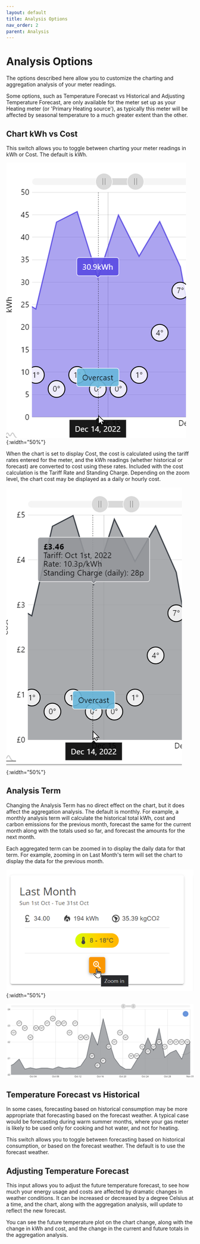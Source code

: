 ```yaml
---
layout: default
title: Analysis Options
nav_order: 2
parent: Analysis
---
```


# Analysis Options

The options described here allow you to customize the charting and aggregation analysis of your meter readings.

Some options, such as Temperature Forecast vs Historical and Adjusting Temperature Forecast, are only available for the meter set up as your Heating meter (or 'Primary Heating source'), as typically this meter will be affected by seasonal temperature to a much greater extent than the other.

## Chart kWh vs Cost

This switch allows you to toggle between charting your meter readings in kWh or Cost. The default is kWh.

![Chart Daily kWh](../assets/img/analysis/ChartDailyKWh.png){:width="50%"}

When the chart is set to display Cost, the cost is calculated using the tariff rates entered for the meter, and the kWh readings (whether historical or forecast) are converted to cost using these rates. Included with the cost calculation is the Tariff Rate and Standing Charge. Depending on the zoom level, the chart cost may be displayed as a daily or hourly cost.

![Chart Daily Cost](../assets/img/analysis/ChartDailyCost.png){:width="50%"}

## Analysis Term

Changing the Analysis Term has no direct effect on the chart, but it does affect the aggregation analysis. The default is monthly. For example, a monthly analysis term will calculate the historical total kWh, cost and carbon emissions for the previous month, forecast the same for the current month along with the totals used so far, and forecast the amounts for the next month.

Each aggregated term can be zoomed in to display the daily data for that term. For example, zooming in on Last Month's term will set the chart to display the data for the previous month.

![Chart Zoom to Last Month Toggle](../assets/img/analysis/ChartZoomToLastMonthToggle.png){:width="50%"}

![Chart Zoom to Last Month Display](../assets/img/analysis/ChartZoomToLastMonthDisplay.png)

## Temperature Forecast vs Historical

In some cases, forecasting based on historical consumption may be more appropriate that forecasting based on the forecast weather. A typical case would be forecasting during warm summer months, where your gas meter is likely to be used only for cooking and hot water, and not for heating. 

This switch allows you to toggle between forecasting based on historical consumption, or based on the forecast weather. The default is to use the forecast weather.

## Adjusting Temperature Forecast

This input allows you to adjust the future temperature forecast, to see how much your energy usage and costs are affected by dramatic changes in weather conditions. It can be increased or decreased by a degree Celsius at a time, and the chart, along with the aggregation analysis, will update to reflect the new forecast.

You can see the future temperature plot on the chart change, along with the change in kWh and cost, and the change in the current and future totals in the aggregation analysis.